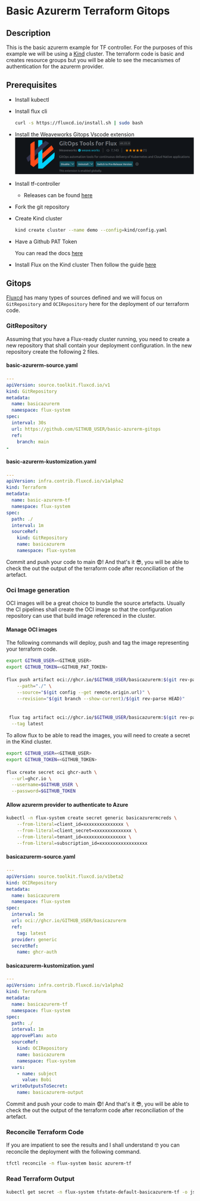 # Basic Azurerm Terraform Gitops

## Description

This is the basic azurerm example for TF controller.
For the purposes of this example we will be using a [Kind](https://kind.sigs.k8s.io/) cluster.
The terraform code is basic and creates resource groups but you will be able to see the mecanismes of authentication for the azurerm provider.

## Prerequisites


- Install kubectl
- Install flux cli

  ```bash
  curl -s https://fluxcd.io/install.sh | sudo bash
  ```

- Install the Weaveworks Gitops Vscode extension
![Weaveworks Gitops](./docs/gitops.png)

- Install tf-controller 
  - Releases can be found [here](https://github.com/weaveworks/tf-controller/releases)
- Fork the git repository

- Create Kind cluster
  
  ```bash
  kind create cluster --name demo --config=kind/config.yaml
  ```

- Have a Github PAT Token

  You can read the docs [here](https://docs.github.com/en/authentication/keeping-your-account-and-data-secure/managing-your-personal-access-tokens)

- Install Flux on the Kind cluster Then follow the guide [here](https://fluxcd.io/flux/get-started/#install-flux-onto-your-cluster)


## Gitops

[Fluxcd](https://fluxcd.io/) has many types of sources defined and we will focus on `GitRepository` and `OCIRepository` here for the deployment of our terraform code.

### GitRepository

Assuming that you have a Flux-ready cluster running, you need to create a new repository that shall contain your deployment configuration.
In the new repository create the following 2 files.

#### basic-azurerm-source.yaml

```yaml
---
apiVersion: source.toolkit.fluxcd.io/v1
kind: GitRepository
metadata:
  name: basicazurerm
  namespace: flux-system
spec:
  interval: 30s
  url: https://github.com/GITHUB_USER/basic-azurerm-gitops
  ref:
    branch: main
-
```

#### basic-azurerm-kustomization.yaml

```yaml
---
apiVersion: infra.contrib.fluxcd.io/v1alpha2
kind: Terraform
metadata:
  name: basic-azurerm-tf
  namespace: flux-system
spec:
  path: ./
  interval: 1m
  sourceRef:
    kind: GitRepository
    name: basicazurerm
    namespace: flux-system
```

Commit and push your code to main 😨!
And that's it 😎, you will be able to check the out the output of the terraform code after reconciliation of the artefact.


### Oci Image generation

OCI images will be a great choice to bundle the source artefacts.
Usually the CI pipelines shall create the OCI image so that the configuration repository can use that build image referenced in the cluster.

#### Manage OCI images

The following commands will deploy, push and tag the image representing your terraform code.

```bash
export GITHUB_USER=<GITHUB_USER>
export GITHUB_TOKEN=<GITHUB_PAT_TOKEN>

flux push artifact oci://ghcr.io/$GITHUB_USER/basicazurerm:$(git rev-parse --short HEAD) \
	--path="./" \
	--source="$(git config --get remote.origin.url)" \
	--revision="$(git branch --show-current)/$(git rev-parse HEAD)"


 flux tag artifact oci://ghcr.io/$GITHUB_USER/basicazurerm:$(git rev-parse --short HEAD) \
  --tag latest
```

To allow flux to be able to read the images, you will need to create a secret in the Kind cluster.

```bash
export GITHUB_USER=<GITHUB_USER>
export GITHUB_TOKEN=<GITHUB_TOKEN>

flux create secret oci ghcr-auth \
  --url=ghcr.io \
  --username=$GITHUB_USER \
  --password=$GITHUB_TOKEN
```


#### Allow azurerm provider to authenticate to Azure

```bash
kubectl -n flux-system create secret generic basicazurermcreds \
    --from-literal=client_id=xxxxxxxxxxxxxxx \
    --from-literal=client_secret=xxxxxxxxxxxxxx \
    --from-literal=tenant_id=xxxxxxxxxxxxxxxx \
    --from-literal=subscription_id=xxxxxxxxxxxxxxxxxx
```


#### basicazurerm-source.yaml

```yaml
---
apiVersion: source.toolkit.fluxcd.io/v1beta2
kind: OCIRepository
metadata:
  name: basicazurerm
  namespace: flux-system
spec:
  interval: 5m
  url: oci://ghcr.io/GITHUB_USER/basicazurerm
  ref:
    tag: latest
  provider: generic
  secretRef:
    name: ghcr-auth
```


#### basicazurerm-kustomization.yaml

```yaml
---
apiVersion: infra.contrib.fluxcd.io/v1alpha2
kind: Terraform
metadata:
  name: basicazurerm-tf
  namespace: flux-system
spec:
  path: ./
  interval: 1m
  approvePlan: auto
  sourceRef:
    kind: OCIRepository
    name: basicazurerm
    namespace: flux-system
  vars:
    - name: subject
      value: Bobi
  writeOutputsToSecret:
    name: basicazurerm-output
```

Commit and push your code to main 😨!
And that's it 😎, you will be able to check the out the output of the terraform code after reconciliation of the artefact.



### Reconcile Terraform Code

If you are impatient to see the results and I shall understand 🤓 you can reconcile the deployment with the following command.

```bash
tfctl reconcile -n flux-system basic azurerm-tf
```

### Read Terraform Output

```bash
kubectl get secret -n flux-system tfstate-default-basicazurerm-tf -o jsonpath="{.data.tfstate}" | base64 --decode | gzip -d
```
